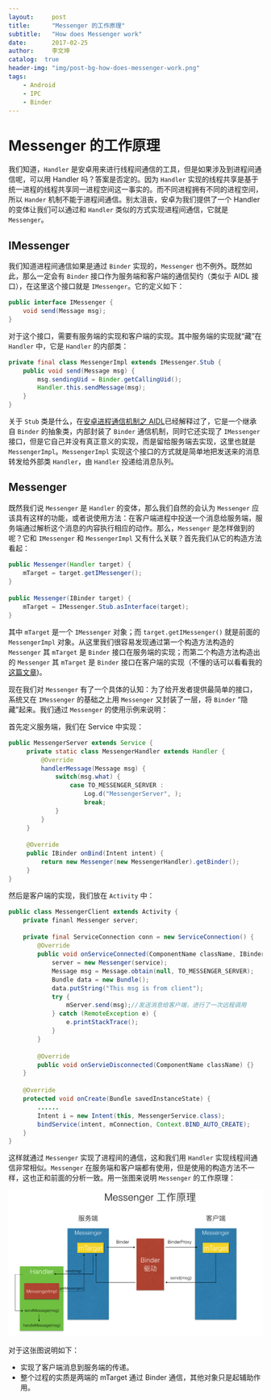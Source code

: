 ```yaml
---
layout:     post
title:      "Messenger 的工作原理"
subtitle:   "How does Messenger work"
date:       2017-02-25
author:     李文坤
catalog:  true
header-img: "img/post-bg-how-does-messenger-work.png"
tags:
    - Android
    - IPC
    - Binder
---
```

# Messenger 的工作原理 #

我们知道，`Handler` 是安卓用来进行线程间通信的工具，但是如果涉及到进程间通信呢，可以用 Handler 吗？答案是否定的。因为 `Handler` 实现的线程共享是基于统一进程的线程共享同一进程空间这一事实的。而不同进程拥有不同的进程空间，所以 `Hander` 机制不能于进程间通信。别太沮丧，安卓为我们提供了一个 Handler 的变体让我们可以通过和 `Handler` 类似的方式实现进程间通信，它就是 `Messenger`。

<!-- more -->

## IMessenger ##
我们知道进程间通信如果是通过 `Binder` 实现的，`Messenger` 也不例外。既然如此，那么一定会有 `Binder` 接口作为服务端和客户端的通信契约（类似于 AIDL 接口），在这里这个接口就是 `IMessenger`。它的定义如下：

```java
public interface IMessenger {
    void send(Message msg);
}
```

对于这个接口，需要有服务端的实现和客户端的实现。其中服务端的实现就“藏”在 `Handler` 中，它是 `Handler` 的内部类：

```java
private final class MessengerImpl extends IMessenger.Stub {
    public void send(Message msg) {
        msg.sendingUid = Binder.getCallingUid();
        Handler.this.sendMessage(msg);
    }
}
```

关于 `Stub` 类是什么，在[安卓进程通信机制之 AIDL](/2016/10/28/android-IPC-AIDL/)已经解释过了，它是一个继承自 `Binder` 的抽象类，内部封装了 `Binder` 通信机制，同时它还实现了 `IMessenger` 接口，但是它自己并没有真正意义的实现，而是留给服务端去实现，这里也就是 `MessengerImpl`。`MessengerImpl` 实现这个接口的方式就是简单地把发送来的消息转发给外部类 `Handler`，由 `Handler` 投递给消息队列。

## Messenger ##

既然我们说 `Messenger` 是 `Handler` 的变体，那么我们自然的会认为 `Messenger` 应该具有这样的功能，或者说使用方法：在客户端进程中投送一个消息给服务端，服务端通过解析这个消息的内容执行相应的动作。那么，`Messenger` 是怎样做到的呢？它和 `IMessenger` 和 `MessengerImpl` 又有什么关联？首先我们从它的构造方法看起：

```java
public Messenger(Handler target) {
    mTarget = target.getIMessenger();
}

public Messenger(IBinder target) {
    mTarget = IMessenger.Stub.asInterface(target);
}
```
其中 `mTarget` 是一个 `IMessenger` 对象；而 `target.getIMessenger()` 就是前面的 `MessengerImpl` 对象。从这里我们很容易发现通过第一个构造方法构造的 `Messenger` 其 `mTarget` 是 `Binder` 接口在服务端的实现；而第二个构造方法构造出的 `Messenger` 其 `mTarget` 是 `Binder` 接口在客户端的实现（不懂的话可以看看我的[这篇文章](/2016/10/28/android-IPC-AIDL/))。

现在我们对 `Messenger` 有了一个具体的认知：为了给开发者提供最简单的接口，系统又在 `IMessenger` 的基础之上用 `Messenger` 又封装了一层，将 `Binder` “隐藏”起来。我们通过 `Messenger` 的使用示例来说明：

首先定义服务端，我们在 Service 中实现：

```java
public MessengerServer extends Service {
     private static class MessengerHandler extends Handler {
         @Override
         handlerMessage(Message msg) {
             switch(msg.what) {
                 case TO_MESSENGER_SERVER :
                     Log.d("MessengerServer", );
                     break;
             }
         }    
     }
     
     @Override
     public IBinder onBind(Intent intent) {
         return new Messenger(new MessengerHandler).getBinder();
     }
}
```
然后是客户端的实现，我们放在 `Activity` 中：

```java
public class MessengerClient extends Activity {
    private finanl Messenger server;
    
    private final ServiceConnection conn = new ServiceConnection() {
        @Override 
        public void onServiceConnected(ComponentName className, IBinder service) {
            server = new Messenger(service);
            Message msg = Message.obtain(null, TO_MESSENGER_SERVER);
            Bundle data = new Bundle();
            data.putString("This msg is from client");
            try {
                mServer.send(msg);//发送消息给客户端，进行了一次远程调用
            } catch (RemoteException e) {
                e.printStackTrace();
            }
        }
        
        @Override
        public void onServieDisconnected(ComponentName className) {}
    }
    
    @Override
    protected void onCreate(Bundle savedInstanceState) {
        ......
        Intent i = new Intent(this, MessengerService.class);
        bindService(intent, mConnection, Context.BIND_AUTO_CREATE);
    }
}
```
这样就通过 `Messenger` 实现了进程间的通信，这和我们用 `Handler` 实现线程间通信非常相似。`Messenger` 在服务端和客户端都有使用，但是使用的构造方法不一样，这也正和前面的分析一致。用一张图来说明 `Messenger` 的工作原理：

![](/img/in-post/post_how_does_messenger_work/how_does_messenger_work.png)

对于这张图说明如下：

- 实现了客户端消息到服务端的传递。
- 整个过程的实质是两端的 mTarget 通过 Binder 通信，其他对象只是起辅助作用。